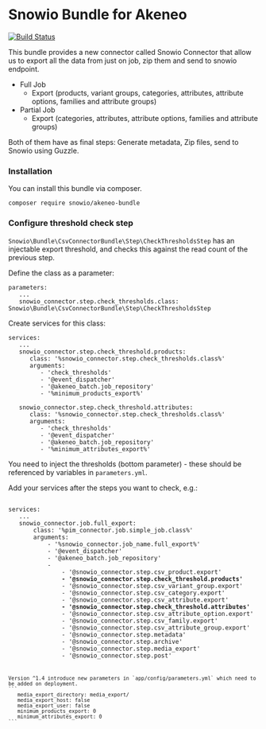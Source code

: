 # Snowio Bundle for Akeneo

[![Build Status](https://travis-ci.com/snowio/akeneo-bundle.svg?branch=master)](https://travis-ci.com/snowio/akeneo-bundle)

This bundle provides a new connector called Snowio Connector that allow us to export all the data from just on job, zip them and send to snowio endpoint.

* Full Job
    * Export (products, variant groups, categories, attributes, attribute options, families and attribute groups)  
* Partial Job
    * Export (categories, attributes, attribute options, families and attribute groups)

Both of them have as final steps: Generate metadata, Zip files, send to Snowio using Guzzle.

### Installation

You can install this bundle via composer.
```
composer require snowio/akeneo-bundle
```

### Configure threshold check step

`Snowio\Bundle\CsvConnectorBundle\Step\CheckThresholdsStep` has an injectable export threshold, and checks this against the read count of the previous step.

Define the class as a parameter:
```
parameters:
   ...
   snowio_connector.step.check_thresholds.class: Snowio\Bundle\CsvConnectorBundle\Step\CheckThresholdsStep
```

Create services for this class:
```
services:
   ...
   snowio_connector.step.check_threshold.products:
      class: '%snowio_connector.step.check_thresholds.class%'
      arguments:
         - 'check_thresholds'
         - '@event_dispatcher'
         - '@akeneo_batch.job_repository'
         - '%minimum_products_export%'

   snowio_connector.step.check_threshold.attributes:
      class: '%snowio_connector.step.check_thresholds.class%'
      arguments:
         - 'check_thresholds'
         - '@event_dispatcher'
         - '@akeneo_batch.job_repository'
         - '%minimum_attributes_export%'
```

You need to inject the thresholds (bottom parameter) - these should be referenced by variables in `parameters.yml`.

Add your services after the steps you want to check, e.g.:

<pre><code>
services:
   ...
   snowio_connector.job.full_export:
       class: '%pim_connector.job.simple_job.class%'
       arguments:
           - '%snowio_connector.job_name.full_export%'
           - '@event_dispatcher'
           - '@akeneo_batch.job_repository'
           -
               - '@snowio_connector.step.csv_product.export'
               <b>- '@snowio_connector.step.check_threshold.products'</b>
               - '@snowio_connector.step.csv_variant_group.export'
               - '@snowio_connector.step.csv_category.export'
               - '@snowio_connector.step.csv_attribute.export'
               <b>- '@snowio_connector.step.check_threshold.attributes'</b>
               - '@snowio_connector.step.csv_attribute_option.export'
               - '@snowio_connector.step.csv_family.export'
               - '@snowio_connector.step.csv_attribute_group.export'
               - '@snowio_connector.step.metadata'
               - '@snowio_connector.step.archive'
               - '@snowio_connector.step.media_export'
               - '@snowio_connector.step.post'
<pre><code>

Version ^1.4 introduce new parameters in `app/config/parameters.yml` which need to be added on deployment.
```
   media_export_directory: media_export/
   media_export_host: false
   media_export_user: false
   minimum_products_export: 0
   minimum_attributes_export: 0
```
